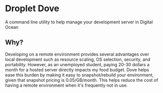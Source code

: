 # Droplet Dove

A command line utility to help manage your development server in Digital Ocean

## Why?

Developing on a remote environment provides several advantages over local development such as resource scaling, OS selection, security, and portability. However, as an unemployed student, paying 20-30 dollars a month for a hosted server directly impacts my food budget. Dove helps ease this burden by making it easy to snapshot/rebuild your environment, given that snapshot pricing is 0.05/GB/month. This helps reduce the cost of having a remote environment when it's frequently not in use.
